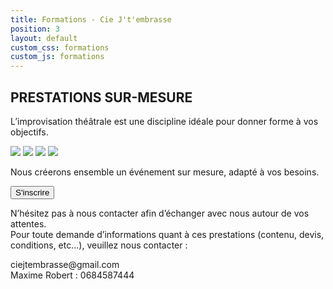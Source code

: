 ```yaml
---
title: Formations - Cie J't'embrasse
position: 3
layout: default
custom_css: formations
custom_js: formations
---
```


<div id="prestation-titre">
  <div id="titre">
    <h2 class="gros-titre">PRESTATIONS SUR-MESURE</h2>
    <p>
      L’improvisation théâtrale est une discipline idéale pour donner forme à
      vos objectifs.
    </p>
  </div>
  <div id="images">
    <a href=""><img src="https://via.placeholder.com/314x200" /></a>
    <a href=""><img src="https://via.placeholder.com/314x200" /></a>
    <a href=""><img src="https://via.placeholder.com/314x200" /></a>
    <a href=""><img src="https://via.placeholder.com/314x200" /></a>
  </div>
  <div id="texte-prestation">
    <p>Nous créerons ensemble un événement sur mesure, adapté à vos besoins.</p>
  </div>
  <div id="inscrire">
    <button class="btn-reserver">
      <span>S'inscrire</span>
    </button>
  </div>
  <div id="textes-prestation">
    <div id="details">
      <p>
        N’hésitez pas à nous contacter afin d’échanger avec nous autour de vos
        attentes.
        <br />
        Pour toute demande d’informations quant à ces prestations (contenu,
        devis, conditions, etc...), veuillez nous contacter :
      </p>
      <div id="part-deux">
        <p>
          ciejtembrasse@gmail.com
          <br />
          Maxime Robert : 0684587444
        </p>
      </div>
    </div>
  </div>
</div>
